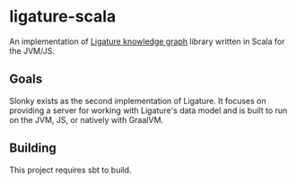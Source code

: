 # ligature-scala
An implementation of [Ligature knowledge graph](https://github.com/almibe/ligature) library written in Scala for the JVM/JS.

## Goals
Slonky exists as the second implementation of Ligature.
It focuses on providing a server for working with Ligature's data model and is built to run on the JVM, JS, or natively with GraalVM.

## Building
This project requires sbt to build.
